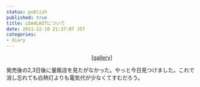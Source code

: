 ```yaml
---
status: publish
published: true
title: LDA4LH2Tについて
date: 2011-12-10 21:37:07 JST
categories:
- diary
---
```

<p style="text-align: center;"><a href="http://www.i4d.jp/blog/?attachment_id=697" rel="attachment wp-att-697">[gallery]

</a>

発売後の2,3日後に量販店を見たがなかった。やっと今日見つけました。これで消し忘れても白熱灯よりも電気代が少なくてすむだろう。
